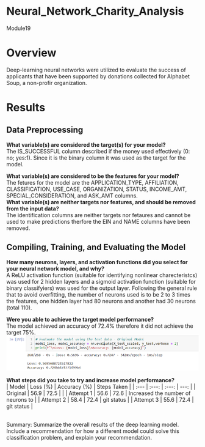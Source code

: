 # Neural_Network_Charity_Analysis
 Module19 

# Overview
Deep-learning neural networks were utilized to evaluate the success of applicants that have been supported by donations collected for Alphabet Soup, a non-profir organization.


# Results

## Data Preprocessing
**What variable(s) are considered the target(s) for your model?**  
The IS_SUCCESSFUL column described if the money used effectively (0: no; yes:1). Since it is the binary column it was used as the target for the model.  

**What variable(s) are considered to be the features for your model?**  
The fetures for the model are the APPLICATION_TYPE, AFFILIATION, CLASSIFICATION, USE_CASE, ORGANIZATION, STATUS, INCOME_AMT, SPECIAL_CONSIDERATION, and ASK_AMT columns.  
**What variable(s) are neither targets nor features, and should be removed from the input data?**  
The identification columns are neither targets nor fetaures and cannot be used to make predictions therfore the EIN and NAME columns have been removed.  

## Compiling, Training, and Evaluating the Model
**How many neurons, layers, and activation functions did you select for your neural network model, and why?**  
A ReLU activation function (suitable for identifying nonlinear charecteristcs) was used for 2 hidden layers and a sigmoid activation function (suitable for binary classifyiers) was used for the output layer. Following the general rule that to avoid overfitting, the number of neurons used is to be 2 to 3 times the features, one hidden layer had 80 neurons and another had 30 neurons (total 110).  

**Were you able to achieve the target model performance?**  
The model achieved an accuracy of 72.4% therefore it did not achieve the target 75%.
![image](Results/OG.PNG)  

**What steps did you take to try and increase model performance?**  
| Model | Loss (%) | Accuracy (%) | Steps Taken |
| :---         |     :---:      |     :---:     |          ---: |
| Original   | 56.9     | 72.5    |     |
| Attempt 1  | 56.6     | 72.6    | Increased the number of neurons to     |
| Attempt 2  | 58.4     | 72.4    | git status    |
| Attempt 3  | 55.6     | 72.4    | git status    |

<br>
Summary: Summarize the overall results of the deep learning model. Include a recommendation for how a different model could solve this classification problem, and explain your recommendation.

